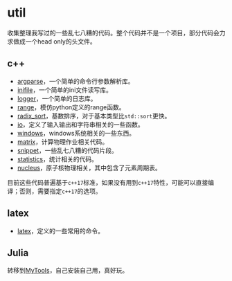 # util

收集整理我写过的一些乱七八糟的代码。整个代码并不是一个项目，部分代码会力求做成一个head only的头文件。

## c++

- [argparse](./cpp/argparse)，一个简单的命令行参数解析库。
- [inifile](./cpp/inifile)，一个简单的ini文件读写库。
- [logger](./cpp/logger)，一个简单的日志库。
- [range](./cpp/range)，模仿python定义的range函数。
- [radix_sort](./cpp/radix_sort)，基数排序，对于基本类型比`std::sort`更快。
- [io](./cpp/io)，定义了输入输出和字符串相关的一些函数。
- [windows](./cpp/windows)，windows系统相关的一些东西。
- [matrix](./cpp/matrix)，计算物理作业相关代码。
- [snippet](./cpp/snippet)，一些乱七八糟的代码片段。
- [statistics](./cpp/statistics)，统计相关的代码。
- [nucleus](./cpp/nucleus)，原子核物理相关，其中包含了元素周期表。


目前这些代码普遍基于`c++17`标准，如果没有用到`c++17`特性，可能可以直接编译；否则，需要指定`c++17`的选项。

## latex

- [latex](./latex)，定义的一些常用的命令。

## Julia

转移到[MyTools](https://github.com/0382/MyTools.jl)，自己安装自己用，真好玩。
